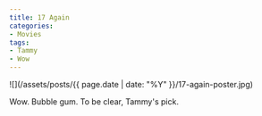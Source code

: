 ```yaml
---
title: 17 Again
categories:
- Movies
tags:
- Tammy
- Wow
---
```


![](/assets/posts/{{ page.date | date: "%Y" }}/17-again-poster.jpg)
  



Wow. Bubble gum. To be clear, Tammy's pick.
